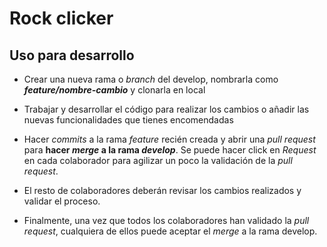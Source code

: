 # Rock clicker

## Uso para desarrollo

- Crear una nueva rama o *branch* del develop, nombrarla como ***feature/nombre-cambio*** y clonarla en local

- Trabajar y desarrollar el código para realizar los cambios o añadir las nuevas funcionalidades que tienes encomendadas

- Hacer *commits* a la rama *feature* recién creada y abrir una *pull request* para **hacer *merge* a la rama *develop***. Se puede hacer click en *Request* en cada colaborador para agilizar un poco la validación de la *pull request*.

- El resto de colaboradores deberán revisar los cambios realizados y validar el proceso.

- Finalmente, una vez que todos los colaboradores han validado la *pull request*, cualquiera de ellos puede aceptar el *merge* a la rama develop.
